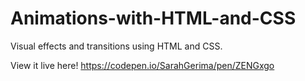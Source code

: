 # Animations-with-HTML-and-CSS
Visual effects and transitions using HTML and CSS.

View it live here!
https://codepen.io/SarahGerima/pen/ZENGxgo

